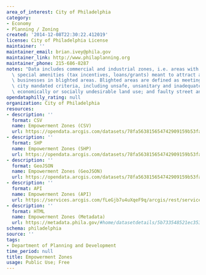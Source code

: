 ```yaml
---
area_of_interest: City of Philadelphia
category:
- Economy
- Planning / Zoning
created: '2014-12-08T22:30:22.412019'
license: City of Philadelphia License
maintainer: ''
maintainer_email: brian.ivey@phila.gov
maintainer_link: http://www.philaplanning.org
maintainer_phone: 215-686-8287
notes: "Data includes commercial and industrial zones, i.e. areas with specific federal-granted\
  \ special amenities (tax incentives, loans/grants) meant to attract and support\
  \ businesses in blighted areas. Blighted areas are defined as meeting one of seven\
  \ city mandated criteria, including unsafe, unsanitary and inadequate conditions;\
  \ economically or socially undesirable land use; and faulty street and lot layout."
opendataphilly_rating: null
organization: City of Philadelphia
resources:
- description: ''
  format: CSV
  name: Empowerment Zones (CSV)
  url: https://opendata.arcgis.com/datasets/78fa563815654742909159b53fa4b065_0.csv
- description: ''
  format: SHP
  name: Empowerment Zones (SHP)
  url: https://opendata.arcgis.com/datasets/78fa563815654742909159b53fa4b065_0.zip
- description: ''
  format: GeoJSON
  name: Empowerment Zones (GeoJSON)
  url: https://opendata.arcgis.com/datasets/78fa563815654742909159b53fa4b065_0.geojson
- description: ''
  format: API
  name: Empowerment Zones (API)
  url: https://services.arcgis.com/fLeGjb7u4uXqeF9q/arcgis/rest/services/Empowerment_Zones/FeatureServer/0/query?outFields=*&where=1%3D1
- description: ''
  format: HTML
  name: Empowerment Zones (Metadata)
  url: https://metadata.phila.gov/#home/datasetdetails/5b733548521ec353db055db9/representationdetails/5b73354e521ec353db055dc9/
schema: philadelphia
source: ''
tags:
- Department of Planning and Development
time_period: null
title: Empowerment Zones
usage: Public Use; Free
---
```

